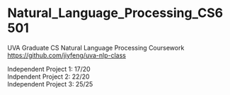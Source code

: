# Natural_Language_Processing_CS6501

UVA Graduate CS Natural Language Processing Coursework https://github.com/jiyfeng/uva-nlp-class

Independent Project 1: 17/20 
<br />
Indpendent Project 2: 22/20
<br />
Independent Project 3: 25/25
